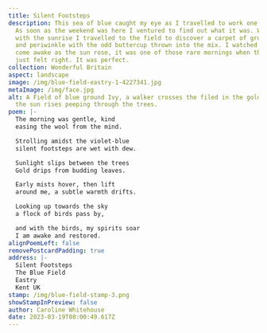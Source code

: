 ```yaml
---
title: Silent Footsteps
description: This sea of blue caught my eye as I travelled to work one morning.
  As soon as the weekend was here I ventured to find out what it was. Waking
  with the sunrise I travelled to the field to discover a carpet of ground ivy
  and periwinkle with the odd buttercup thrown into the mix. I watched the field
  come awake as the sun rose, it was one of those rare mornings when the world
  just felt right. It was perfect.
collection: Wonderful Britain
aspect: landscape
image: /img/blue-field-eastry-1-4227341.jpg
metaImage: /img/face.jpg
alt: A Field of blue ground Ivy, a walker crosses the filed in the golden mist,
  the sun rises peeping through the trees.
poem: |-
  The morning was gentle, kind
  easing the wool from the mind.

  Strolling amidst the violet-blue
  silent footsteps are wet with dew.

  Sunlight slips between the trees
  Gold drips from budding leaves.

  Early mists hover, then lift
  around me, a subtle warmth drifts.

  Looking up towards the sky
  a flock of birds pass by,

  and with the birds, my spirits soar
  I am awake and restored.
alignPoemLeft: false
removePostcardPadding: true
address: |-
  Silent Footsteps
  The Blue Field
  Eastry
  Kent UK
stamp: /img/blue-field-stamp-3.png
showStampInPreview: false
author: Caroline Whitehouse
date: 2023-03-19T08:00:49.617Z
---
```

